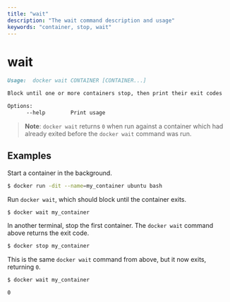```yaml
---
title: "wait"
description: "The wait command description and usage"
keywords: "container, stop, wait"
---
```


<!-- This file is maintained within the docker/docker Github
     repository at https://github.com/docker/docker/. Make all
     pull requests against that repo. If you see this file in
     another repository, consider it read-only there, as it will
     periodically be overwritten by the definitive file. Pull
     requests which include edits to this file in other repositories
     will be rejected.
-->

# wait

```markdown
Usage:  docker wait CONTAINER [CONTAINER...]

Block until one or more containers stop, then print their exit codes

Options:
      --help        Print usage
```

> **Note**: `docker wait` returns `0` when run against a container which had
> already exited before the `docker wait` command was run.

## Examples

Start a container in the background.

```bash
$ docker run -dit --name=my_container ubuntu bash
```

Run `docker wait`, which should block until the container exits.

```bash
$ docker wait my_container
```

In another terminal, stop the first container. The `docker wait` command above
returns the exit code.

```bash
$ docker stop my_container
```

This is the same `docker wait` command from above, but it now exits, returning
`0`.

```bash
$ docker wait my_container

0
```
